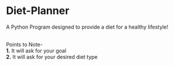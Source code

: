 # Diet-Planner
A Python Program designed to provide a diet for a healthy lifestyle!</br></br>

Points to Note-</br>
**1.** It will ask for your goal</br>
**2.** It will ask for your desired diet type
